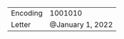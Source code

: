 <table><tbody><tr class="odd"><td>Encoding</td><td>1001010</td></tr><tr class="even"><td>Letter</td><td>@January 1, 2022</td></tr></tbody></table>
